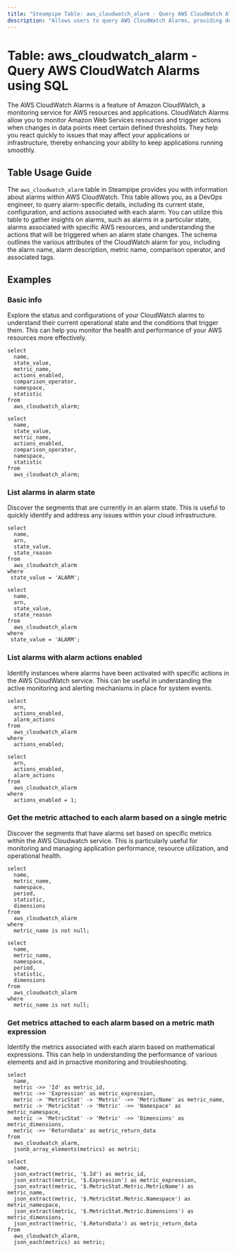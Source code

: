 ```yaml
---
title: "Steampipe Table: aws_cloudwatch_alarm - Query AWS CloudWatch Alarms using SQL"
description: "Allows users to query AWS CloudWatch Alarms, providing detailed information about each alarm, including its configuration, state, and associated actions."
---
```


# Table: aws_cloudwatch_alarm - Query AWS CloudWatch Alarms using SQL

The AWS CloudWatch Alarms is a feature of Amazon CloudWatch, a monitoring service for AWS resources and applications. CloudWatch Alarms allow you to monitor Amazon Web Services resources and trigger actions when changes in data points meet certain defined thresholds. They help you react quickly to issues that may affect your applications or infrastructure, thereby enhancing your ability to keep applications running smoothly.

## Table Usage Guide

The `aws_cloudwatch_alarm` table in Steampipe provides you with information about alarms within AWS CloudWatch. This table allows you, as a DevOps engineer, to query alarm-specific details, including its current state, configuration, and actions associated with each alarm. You can utilize this table to gather insights on alarms, such as alarms in a particular state, alarms associated with specific AWS resources, and understanding the actions that will be triggered when an alarm state changes. The schema outlines the various attributes of the CloudWatch alarm for you, including the alarm name, alarm description, metric name, comparison operator, and associated tags.

## Examples

### Basic info
Explore the status and configurations of your CloudWatch alarms to understand their current operational state and the conditions that trigger them. This can help you monitor the health and performance of your AWS resources more effectively.

```sql+postgres
select
  name,
  state_value,
  metric_name,
  actions_enabled,
  comparison_operator,
  namespace,
  statistic
from
  aws_cloudwatch_alarm;
```

```sql+sqlite
select
  name,
  state_value,
  metric_name,
  actions_enabled,
  comparison_operator,
  namespace,
  statistic
from
  aws_cloudwatch_alarm;
```


### List alarms in alarm state
Discover the segments that are currently in an alarm state. This is useful to quickly identify and address any issues within your cloud infrastructure.

```sql+postgres
select
  name,
  arn,
  state_value,
  state_reason
from
  aws_cloudwatch_alarm
where
 state_value = 'ALARM';
```

```sql+sqlite
select
  name,
  arn,
  state_value,
  state_reason
from
  aws_cloudwatch_alarm
where
 state_value = 'ALARM';
```


### List alarms with alarm actions enabled
Identify instances where alarms have been activated with specific actions in the AWS CloudWatch service. This can be useful in understanding the active monitoring and alerting mechanisms in place for system events.

```sql+postgres
select
  arn,
  actions_enabled,
  alarm_actions
from
  aws_cloudwatch_alarm
where
  actions_enabled;
```

```sql+sqlite
select
  arn,
  actions_enabled,
  alarm_actions
from
  aws_cloudwatch_alarm
where
  actions_enabled = 1;
```


### Get the metric attached to each alarm based on a single metric
Discover the segments that have alarms set based on specific metrics within the AWS Cloudwatch service. This is particularly useful for monitoring and managing application performance, resource utilization, and operational health.

```sql+postgres
select
  name,
  metric_name,
  namespace,
  period,
  statistic,
  dimensions
from
  aws_cloudwatch_alarm
where
  metric_name is not null;
```

```sql+sqlite
select
  name,
  metric_name,
  namespace,
  period,
  statistic,
  dimensions
from
  aws_cloudwatch_alarm
where
  metric_name is not null;
```


### Get metrics attached to each alarm based on a metric math expression
Identify the metrics associated with each alarm based on mathematical expressions. This can help in understanding the performance of various elements and aid in proactive monitoring and troubleshooting.

```sql+postgres
select
  name,
  metric ->> 'Id' as metric_id,
  metric ->> 'Expression' as metric_expression,
  metric -> 'MetricStat' -> 'Metric' ->> 'MetricName' as metric_name,
  metric -> 'MetricStat' -> 'Metric' ->> 'Namespace' as metric_namespace,
  metric -> 'MetricStat' -> 'Metric' ->> 'Dimensions' as metric_dimensions,
  metric ->> 'ReturnData' as metric_return_data
from
  aws_cloudwatch_alarm,
  jsonb_array_elements(metrics) as metric;
```

```sql+sqlite
select
  name,
  json_extract(metric, '$.Id') as metric_id,
  json_extract(metric, '$.Expression') as metric_expression,
  json_extract(metric, '$.MetricStat.Metric.MetricName') as metric_name,
  json_extract(metric, '$.MetricStat.Metric.Namespace') as metric_namespace,
  json_extract(metric, '$.MetricStat.Metric.Dimensions') as metric_dimensions,
  json_extract(metric, '$.ReturnData') as metric_return_data
from
  aws_cloudwatch_alarm,
  json_each(metrics) as metric;
```